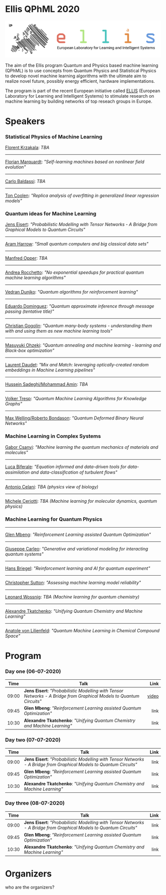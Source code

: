 # Ellis QPhML 2020

![Ellis Logo](assets/images/ellis-logo-transparent-1.png)

The aim of the Ellis program Quantum and Physics based machine learning (QPhML) is to use concepts from Quantum Physics and Statistical Physics to develop novel machine learning algorithms with the ultimate aim to realize novel future, possibly energy efficient, hardware implementations.

The program is part of the recent European initiative called [ELLIS](https://ellis.eu/) (European Laboratory for Learning and Intelligent Systems) to stimulate research on machine learning by building networks of top reseach groups in Europe. 

# Speakers 

### Statistical Physics of Machine Learning 

[Florent Krzakala](www.google.com): _TBA_

***

[Florian Marquardt](www.google.com): _"Self-learning machines based on nonlinear field evolution"_

***

[Carlo Baldassi](www.google.com): _TBA_

***

[Ton Coolen](www.google.com): _"Replica analysis of overfitting in generalized linear regression models"_

### Quantum ideas for Machine Learning 

[Jens Eisert](www.google.com): _"Probabilistic Modelling with Tensor Networks - A Bridge from Graphical Models to Quantum Circuits"_

***

[Aram Harrow](www.google.com): _"Small quantum computers and big classical data sets"_

***

[Manfred Opper](www.google.com): _TBA_

***

[Andrea Rocchetto](www.google.com): _"No exponential speedups for practical quantum machine learning algorithms"_

***

[Vedran Dunjko](www.google.com): _"Quantum algorithms for reinforcement learning"_

***

[Eduardo Dominguez](www.google.com): _"Quantum approximate inference through message passing (tentative title)"_

***

[Christian Gogolin](www.google.com): _"Quantum many-body systems - understanding them with and using them as new machine learning tools"_

***

[Masuyuki Ohzeki](www.google.com): _"Quantum annealing and machine learning - learning and Black-box optimization"_

***

[Laurent Daudet](): _"Mix and Match: leveraging optically-created random embeddings in Machine Learning pipelines"_

***

[Hussein Sadeghi/Mohammad Amin](): _TBA_

***

[Volker Tresp](): _"Quantum Machine Learning Algorithms for Knowledge Graphs"_

***

[Max Welling/Roberto Bondason](): _"Quantum Deformed Binary Neural Networks"_

### Machine Learning in Complex Systems 

[Gabor Csanyi](): _"Machine learning the quantum mechanics of materials and molecules"_

***

[Luca Biferale](): _"Equation informed and data-driven tools for data-assimilation and data-classiﬁcation of turbulent ﬂows"_

***

[Antonio Celani](): _TBA (physics view of biology)_

***

[Michele Ceriotti]():	_TBA (Machine learning for molecular dynamics, quantum physics)_

### Machine Learning for Quantum Physics

***

[Glen Mbeng](): _"Reinforcement Learning assisted Quantum Optimization"_

***

[Giuseppe Carleo](): _"Generative and variational modeling for interacting quantum systems"_

***

[Hans Briegel](): _"Reinforcement learning and AI for quantum experiment"_

***

[Christopher Sutton](): _"Assessing machine learning model reliability"_

***

[Leonard Wossnig](): _TBA (Machine learning for quantum chemistry)_

***

[Alexandre Tkatchenko](): _"Unifying Quantum Chemistry and Machine Learning"_

***

[Anatole von Lilienfeld](): _"Quantum Machine Learning in Chemical Compound Space"_

# Program 

### Day one (06-07-2020)

| Time          | Talk      | Link     |
| ------------- | ------------- | -----:|
| 09:00      | **Jens Eisert**: _"Probabilistic Modelling with Tensor Networks - A Bridge from Graphical Models to Quantum Circuits"_ | [video](https://www.youtube.com/watch?v=uxiP6K56bHo) |
| 09:45      | **Glen Mbeng**: _"Reinforcement Learning assisted Quantum Optimization"_     |   link |
| 10:30 | **Alexandre Tkatchenko**: _"Unifying Quantum Chemistry and Machine Learning"_      |   link |

### Day two  (07-07-2020)

| Time          | Talk      | Link     |
| ------------- | ------------- | -----:|
| 09:00      | **Jens Eisert**: _"Probabilistic Modelling with Tensor Networks - A Bridge from Graphical Models to Quantum Circuits"_ | link |
| 09:45      | **Glen Mbeng**: _"Reinforcement Learning assisted Quantum Optimization"_     |   link |
| 10:30 | **Alexandre Tkatchenko**: _"Unifying Quantum Chemistry and Machine Learning"_      |   link |

### Day three  (08-07-2020)

| Time          | Talk      | Link     |
| ------------- | ------------- | -----:|
| 09:00      | **Jens Eisert**: _"Probabilistic Modelling with Tensor Networks - A Bridge from Graphical Models to Quantum Circuits"_ | link |
| 09:45      | **Glen Mbeng**: _"Reinforcement Learning assisted Quantum Optimization"_     |   link |
| 10:30 | **Alexandre Tkatchenko**: _"Unifying Quantum Chemistry and Machine Learning"_      |   link |


# Organizers
who are the organizers?
